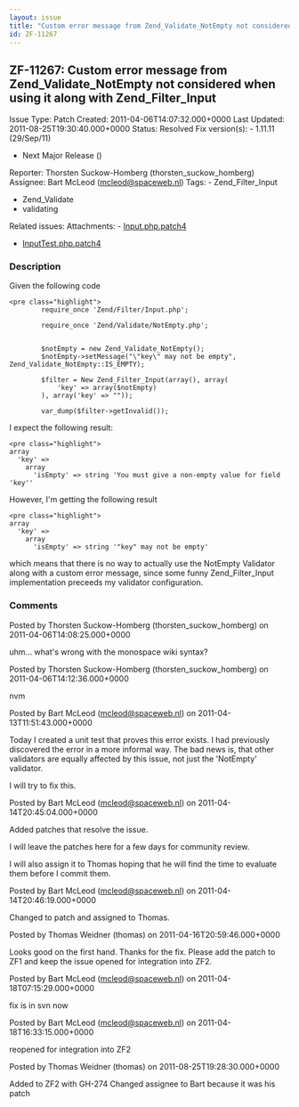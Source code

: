 ```yaml
---
layout: issue
title: "Custom error message from Zend_Validate_NotEmpty not considered when using it along with Zend_Filter_Input"
id: ZF-11267
---
```


ZF-11267: Custom error message from Zend\_Validate\_NotEmpty not considered when using it along with Zend\_Filter\_Input
------------------------------------------------------------------------------------------------------------------------

 Issue Type: Patch Created: 2011-04-06T14:07:32.000+0000 Last Updated: 2011-08-25T19:30:40.000+0000 Status: Resolved Fix version(s): - 1.11.11 (29/Sep/11)
- Next Major Release ()
 
 Reporter:  Thorsten Suckow-Homberg (thorsten\_suckow\_homberg)  Assignee:  Bart McLeod (mcleod@spaceweb.nl)  Tags: - Zend\_Filter\_Input
- Zend\_Validate
- validating
 
 Related issues: 
 Attachments: - [Input.php.patch4](/issues/secure/attachment/13832/Input.php.patch4)
- [InputTest.php.patch4](/issues/secure/attachment/13833/InputTest.php.patch4)
 
### Description

Given the following code

 
    <pre class="highlight">
            require_once 'Zend/Filter/Input.php';
            
            require_once 'Zend/Validate/NotEmpty.php';
            
            
            $notEmpty = new Zend_Validate_NotEmpty();
            $notEmpty->setMessage("\"key\" may not be empty", Zend_Validate_NotEmpty::IS_EMPTY);
            
            $filter = New Zend_Filter_Input(array(), array(
                'key' => array($notEmpty)
            ), array('key' => ""));
        
            var_dump($filter->getInvalid());


I expect the following result:

 
    <pre class="highlight">
    array
      'key' => 
        array
          'isEmpty' => string 'You must give a non-empty value for field 'key''


However, I'm getting the following result

 
    <pre class="highlight">
    array
      'key' => 
        array
          'isEmpty' => string '"key" may not be empty'


which means that there is no way to actually use the NotEmpty Validator along with a custom error message, since some funny Zend\_Filter\_Input implementation preceeds my validator configuration.

 

 

### Comments

Posted by Thorsten Suckow-Homberg (thorsten\_suckow\_homberg) on 2011-04-06T14:08:25.000+0000

uhm... what's wrong with the monospace wiki syntax?

 

 

Posted by Thorsten Suckow-Homberg (thorsten\_suckow\_homberg) on 2011-04-06T14:12:36.000+0000

nvm

 

 

Posted by Bart McLeod (mcleod@spaceweb.nl) on 2011-04-13T11:51:43.000+0000

Today I created a unit test that proves this error exists. I had previously discovered the error in a more informal way. The bad news is, that other validators are equally affected by this issue, not just the 'NotEmpty' validator.

I will try to fix this.

 

 

Posted by Bart McLeod (mcleod@spaceweb.nl) on 2011-04-14T20:45:04.000+0000

Added patches that resolve the issue.

I will leave the patches here for a few days for community review.

I will also assign it to Thomas hoping that he will find the time to evaluate them before I commit them.

 

 

Posted by Bart McLeod (mcleod@spaceweb.nl) on 2011-04-14T20:46:19.000+0000

Changed to patch and assigned to Thomas.

 

 

Posted by Thomas Weidner (thomas) on 2011-04-16T20:59:46.000+0000

Looks good on the first hand. Thanks for the fix. Please add the patch to ZF1 and keep the issue opened for integration into ZF2.

 

 

Posted by Bart McLeod (mcleod@spaceweb.nl) on 2011-04-18T07:15:29.000+0000

fix is in svn now

 

 

Posted by Bart McLeod (mcleod@spaceweb.nl) on 2011-04-18T16:33:15.000+0000

reopened for integration into ZF2

 

 

Posted by Thomas Weidner (thomas) on 2011-08-25T19:28:30.000+0000

Added to ZF2 with GH-274 Changed assignee to Bart because it was his patch

 

 